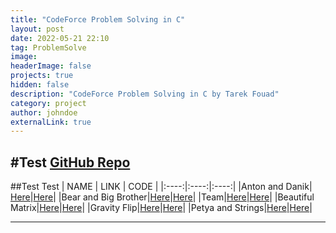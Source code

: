 ```yaml
---
title: "CodeForce Problem Solving in C"
layout: post
date: 2022-05-21 22:10
tag: ProblemSolve
image: 
headerImage: false
projects: true
hidden: false
description: "CodeForce Problem Solving in C by Tarek Fouad"
category: project
author: johndoe
externalLink: true
---
```

#Test
[GitHub Repo](https://github.com/tarekfouad97/CodeForce-Problem-Solving)
---
##Test Test
| NAME | LINK | CODE |
|:----:|:----:|:----:|
|Anton and Danik| [Here]()|[Here]()|
|Bear and Big Brother|[Here]()|[Here]()|
|Team|[Here]()|[Here]()|
|Beautiful Matrix|[Here]()|[Here]()|
|Gravity Flip|[Here]()|[Here]()|
|Petya and Strings|[Here]()|[Here]()|

---
